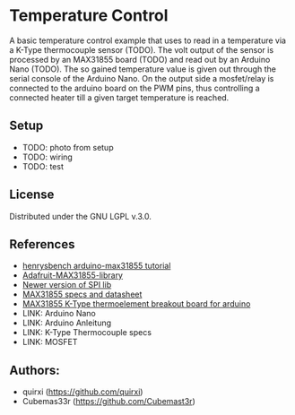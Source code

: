 # **Temperature Control**


A basic temperature control example that uses to read in a temperature via a K-Type thermocouple sensor (TODO).
The volt output of the sensor is processed by an MAX31855 board (TODO) and read out by an Arduino Nano (TODO).
The so gained temperature value is given out through the serial console of the Arduino Nano.
On the output side a mosfet/relay is connected to the arduino board on the PWM pins, thus controlling a connected heater till a given target temperature is reached.

## Setup

* TODO: photo from setup
* TODO: wiring
* TODO: test

## License

Distributed under the GNU LGPL v.3.0.

## References

* [henrysbench arduino-max31855 tutorial](http://henrysbench.capnfatz.com/henrys-bench/arduino-temperature-measurements/max31855-arduino-k-thermocouple-sensor-manual-and-tutorial/)
* [Adafruit-MAX31855-library](https://github.com/adafruit/Adafruit-MAX31855-library)
* [Newer version of SPI lib](https://github.com/arduino/Arduino/tree/master/hardware/arduino/avr/libraries/SPI)
* [MAX31855 specs and datasheet](https://www.maximintegrated.com/en/products/analog/sensors-and-sensor-interface/MAX31855.html)
* [MAX31855 K-Type thermoelement breakout board for arduino](https://www.banggood.com/de/MAX31855-K-Type-Thermocouple-Breakout-Board-Temperature-Measurement-Module-For-Arduino-p-1086523.html?currency=EUR)
* LINK: Arduino Nano
* LINK: Arduino Anleitung
* LINK: K-Type Thermocouple specs
* LINK: MOSFET

## Authors:

* quirxi (https://github.com/quirxi)
* Cubemas33r (https://github.com/Cubemast3r)
 
